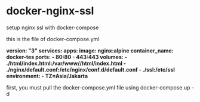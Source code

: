 # docker-nginx-ssl
setup nginx ssl with docker-compose

this is the file of docker-compose.yml

**version: "3"
services:
    apps:
        image: nginx:alpine
        container_name: docker-tes
        ports:
            - 80:80
            - 443:443
        volumes:
            - ./html/index.html:/var/www//html/index.html
            - ./nginx/default.conf:/etc/nginx/conf.d/default.conf
            - ./ssl:/etc/ssl
        environment:
            - TZ=Asia/Jakarta**

first, you must pull the docker-compose.yml file using docker-compose up -d

